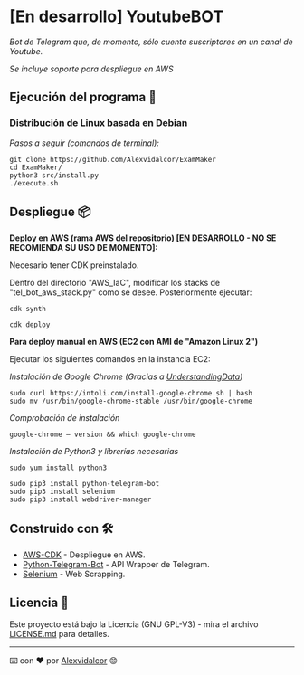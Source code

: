 
# [En desarrollo] YoutubeBOT

_Bot de Telegram que, de momento, sólo cuenta suscriptores en un canal de Youtube._

_Se incluye soporte para despliegue en AWS_


## Ejecución del programa 🚀

### Distribución de Linux basada en Debian 

_Pasos a seguir (comandos de terminal):_

```
git clone https://github.com/Alexvidalcor/ExamMaker
cd ExamMaker/
python3 src/install.py
./execute.sh
```

## Despliegue 📦

**Deploy en AWS (rama AWS del repositorio) [EN DESARROLLO - NO SE RECOMIENDA SU USO DE MOMENTO]:**

Necesario tener CDK preinstalado.

Dentro del directorio "AWS_IaC", modificar los stacks de "tel_bot_aws_stack.py" como se desee. Posteriormente ejecutar:

```
cdk synth

cdk deploy
```

**Para deploy manual en AWS (EC2 con AMI de "Amazon Linux 2")**

Ejecutar los siguientes comandos en la instancia EC2:

_Instalación de Google Chrome (Gracias a [UnderstandingData](https://understandingdata.com/install-google-chrome-selenium-ec2-aws/))_

```
sudo curl https://intoli.com/install-google-chrome.sh | bash
sudo mv /usr/bin/google-chrome-stable /usr/bin/google-chrome
```

_Comprobación de instalación_

```
google-chrome – version && which google-chrome
```

_Instalación de Python3 y librerías necesarias_

```
sudo yum install python3

sudo pip3 install python-telegram-bot
sudo pip3 install selenium
sudo pip3 install webdriver-manager
```


## Construido con 🛠️

* [AWS-CDK](https://aws.amazon.com/es/cdk/) - Despliegue en AWS.
* [Python-Telegram-Bot](https://python-telegram-bot.org) - API Wrapper de Telegram.
* [Selenium](https://www.selenium.dev/) - Web Scrapping.


## Licencia 📄

Este proyecto está bajo la Licencia (GNU GPL-V3) - mira el archivo [LICENSE.md](LICENSE.md) para detalles.


---
⌨️ con ❤️ por [Alexvidalcor](https://github.com/Alexvidalcor) 😊
